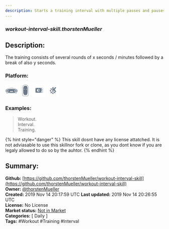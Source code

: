 ```yaml
---
description: Starts a training interval with multiple passes and pauses
---
```


### _workout-interval-skill.thorstenMueller_  
## Description:  
The training consists of several rounds of x seconds / minutes followed by a break of also y seconds.  
  
  
### Platform:  
 ![Mark I](../.gitbook/assets/mark-1-icon.png)  ![Mark II](../.gitbook/assets/mark-2-icon.png)  ![Picroft](../.gitbook/assets/picroft-icon.png)  ![plasmoid](../.gitbook/assets/kde.png)   
### Examples:  
> Workout.  
> Interval.  
> Training.  
  
{% hint style="danger" %}
This skill dosnt have any license attatched. It is not adviasable to use this skillnor fork or clone, as you dont know if you are legaly allowed to do so by the auhtor.
{% endhint %}
  
## Summary:  
**Github:** [https://github.com/thorstenMueller/workout-interval-skill](https://github.com/thorstenMueller/workout-interval-skill)  
**Owner:** [@thorstenMueller](https://github.com/thorstenMueller)  
**Created:** 2019 Nov 14 20:17:59 UTC  **Last updated:** 2019 Nov 14 20:26:55 UTC  
**License:** No License  
**Market status:** [Not in Market](https://market.mycroft.ai/skill/)  
**Categories:** [ Daily ]   
**Tags:** \#Workout \#Training \#Interval   

